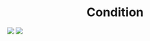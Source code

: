 <h1 align="center"> Condition </h1>
<img src="https://user-images.githubusercontent.com/25712677/58659331-cadb0e80-82c6-11e9-861a-0788c311a20a.png" style="max-width:100%;">
<img src="https://user-images.githubusercontent.com/25712677/58659332-cc0c3b80-82c6-11e9-8cb2-ea142803b273.png" style="max-width:100%;">
